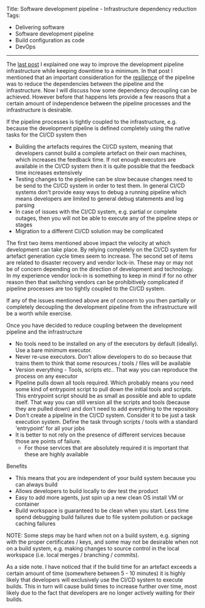 Title: Software development pipeline - Infrastructure dependency reduction
Tags:
  - Delivering software
  - Software development pipeline
  - Build configuration as code
  - DevOps
---

The [last post](/posts/Software-development-pipeline-considerations-for-infrastructure-improvements.html)
I explained one way to improve the development pipeline infrastructure while
keeping downtime to a minimum. In that post I mentioned that an important consideration for the
[resilience](/posts/Software-development-pipeline-Design-resilience.html) of the
pipeline was to reduce the dependencies between the pipeline and the infrastructure. Now I will
discuss how some dependency decoupling can be achieved. However before that happens lets provide
a few reasons that a certain amount of independence between the pipeline processes and the
infrastructure is desirable.

If the pipeline processes is tightly coupled to the infrastructure, e.g. because the development
pipeline is defined completely using the native tasks for the CI/CD system then

- Building the artefacts requires the CI/CD system, meaning that developers cannot build a complete
  artefact on their own machines, which increases the feedback time. If not enough executors are
  available in the CI/CD system then it is quite possible that the feedback time increases extensively
- Testing changes to the pipeline can be slow because changes need to be send to the CI/CD system
  in order to test them. In general CI/CD systems don't provide easy ways to debug a running pipeline
  which means developers are limited to general debug statements and log parsing
- In case of issues with the CI/CD system, e.g. partial or complete outages, then you will not be able
  to execute any of the pipeline steps or stages
- Migration to a different CI/CD solution may be complicated

The first two items mentioned above impact the velocity at which development can take place. By relying
completely on the CI/CD system for artefact generation cycle times seem to increase.
The second set of items are related to disaster recovery and vendor lock-in. These may or may not be
of concern depending on the direction of development and technology. In my experience vendor lock-in
is something to keep in mind if for no other reason then that switching vendors can be prohibitively
complicated if pipeline processes are too tightly coupled to the CI/CD system.

If any of the issues mentioned above are of concern to you then partially or completely decoupling
the development pipeline from the infrastructure will be a worth while exercise.

Once you have decided to reduce coupling between the development pipeline and the infrastructure





- No tools need to be installed on any of the executors by default (ideally). Use a bare minimum executor.
- Never re-use executors. Don't allow developers to do so because that trains them to think that
  some resources / tools / files will be available
- Version everything - Tools, scripts etc.. That way you can reproduce the process on any executor
- Pipeline pulls down all tools required. Which probably means you need some kind of entrypoint
  script to pull down the initial tools and scripts. This entrypoint script should be as small as
  possible and able to update itself. That way you can still version all the scripts and tools
  (because they are pulled down) and don't need to add everything to the repository
- Don't create a pipeline in the CI/CD system. Consider it to be just a task execution system. Define
  the task through scripts / tools with a standard 'entrypoint' for all your jobs
- It is better to not rely on the presence of different services because those are points of failure.
  - For those services that are absolutely required it is important that these are highly available


Benefits

- This means that you are independent of your build system because you can always build
- Allows developers to build locally to dev test the product
- Easy to add more agents, just spin up a new clean OS install VM or container
- Build workspace is guaranteed to be clean when you start. Less time spend debugging build failures
  due to file system pollution or package caching failures



NOTE:
Some steps may be hard when not on a build system, e.g. signing with the proper certificates / keys,
and some may not be desirable when not on a build system, e.g. making changes to source control
in the local workspace (i.e. local merges / branching / commits).


As a side note. I have noticed that if the build time for an artefact exceeds a certain amount of time
(somewhere between 5 - 10 minutes) it is highly likely that developers will exclusively use the CI/CD
system to execute builds. This in turn will cause build times to increase further over time, most likely
due to the fact that developers are no longer actively waiting for their builds.
